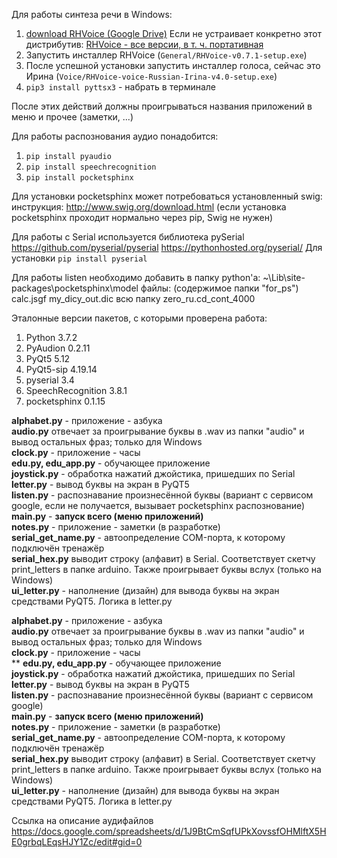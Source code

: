 ﻿Для работы синтеза речи в Windows:
1. [download RHVoice (Google Drive)](https://nvda.ru/links/rhvoice-0.7.1-sapi5.php)
Если не устраивает конкретно этот дистрибутив: [RHVoice - все версии, в т. ч. портативная](https://nvda.ru/sintezator-rhvoice#komplekt-rhvoice-v071-sapi5-razdelnye-komponenty)
1. Запустить инсталлер RHVoice (`General/RHVoice-v0.7.1-setup.exe`)
1. После успешной установки запустить инсталлер голоса, сейчас это Ирина (`Voice/RHVoice-voice-Russian-Irina-v4.0-setup.exe`)
1. `pip3 install pyttsx3` - набрать в терминале

После этих действий должны проигрываться названия приложений в меню и прочее (заметки, ...)


Для работы распознования аудио понадобится:
1. ``pip install pyaudio``
1. ``pip install speechrecognition``
1. ``pip install pocketsphinx``

Для установки pocketsphinx может потребоваться установленный swig:
инструкция: http://www.swig.org/download.html
(если установка pocketsphinx проходит нормально через pip, Swig не нужен)

Для работы с Serial используется библиотека pySerial<br>
https://github.com/pyserial/pyserial
https://pythonhosted.org/pyserial/
Для установки `pip install pyserial`

Для работы listen необходимо добавить в папку python'a:
~\Lib\site-packages\pocketsphinx\model
файлы: (содержимое папки "for_ps")
calc.jsgf
my_dicy_out.dic
всю папку zero_ru.cd_cont_4000


Эталонные версии пакетов, с которыми проверена работа:
1. Python 3.7.2
1. PyAudion 0.2.11
1. PyQt5 5.12
1. PyQt5-sip 4.19.14
1. pyserial 3.4
1. SpeechRecognition 3.8.1
1. pocketsphinx 0.1.15

**alphabet.py** - приложение - азбука<br>
**audio.py** отвечает за проигрывание буквы в .wav из папки 
"audio" и вывод остальных фраз; только для Windows<br>
**clock.py** - приложение - часы<br>
**edu.py, edu_app.py** - обучающее приложение<br>
**joystick.py** - обработка нажатий джойстика, 
пришедших по Serial<br>
**letter.py** - вывод буквы на экран в PyQT5<br>
**listen.py** - распознавание произнесённой буквы 
(вариант с сервисом google, если не получается, вызывает pocketsphinx распознование)<br>
**main.py** - **запуск всего (меню 
приложений)**<br>
**notes.py** - приложение - заметки (в 
разработке)<br>
**serial_get_name.py** - автоопределение 
COM-порта, к которому подключён тренажёр<br>
**serial_hex.py** выводит строку (алфавит) в Serial. Соответствует скетчу print_letters в 
папке arduino. Также проигрывает буквы вслух (только на Windows) <br>
**ui_letter.py** - наполнение (дизайн) для 
вывода буквы на экран средствами PyQT5. Логика 
в letter.py<br>

**alphabet.py** - приложение - азбука<br> **audio.py** отвечает за 
проигрывание буквы в .wav из папки "audio" и вывод остальных фраз; 
только для Windows<br> **clock.py** - приложение - часы<br>** **edu.py, 
edu_app.py** - обучающее приложение<br> **joystick.py** - обработка 
нажатий джойстика, пришедших по Serial<br> **letter.py** - вывод буквы 
на экран в PyQT5<br> **listen.py** - распознавание произнесённой буквы 
(вариант с сервисом google)<br> **main.py** - **запуск всего (меню 
приложений)**<br> **notes.py** - приложение - заметки (в разработке)<br> 
**serial_get_name.py** - автоопределение COM-порта, к которому подключён 
тренажёр<br> **serial_hex.py** выводит строку (алфавит) в Serial. 
Соответствует скетчу print_letters в папке arduino. Также проигрывает 
буквы вслух (только на Windows) <br> **ui_letter.py** - наполнение 
(дизайн) для вывода буквы на экран средствами PyQT5. Логика в 
letter.py<br>

Ссылка на описание аудифайлов
https://docs.google.com/spreadsheets/d/1J9BtCmSqfUPkXovssfOHMlftX5HE0grbqLEqsHJY1Zc/edit#gid=0
